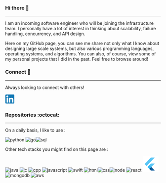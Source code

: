 ### Hi there 👋
-----

I am an incoming software engineer who will be joining the infrastructure team. I personally have a lot of interest in thinking about scalability, failure handling, concurrency, and API design.  

Here on my GitHub page, you can see me share not only what I know about designing large scale systems, but also various programming languages, operating systems, and algorithms. You can also, of course, view some of my personal projects that I did in the past. Feel free to browse around!  


### Connect 🔌
-----

Always looking to connect with others! 

<p><a href="https://www.linkedin.com/in/kunhwiko">
<img src="https://github.com/kunhwiko/homepage/blob/master/Images/linkedin.png?raw=true" alt="LinkedIn" width="30" height="30">
</a></p>


### Repositories :octocat:
-----

On a daily basis, I like to use :

<p align="left">
<img src="https://devicon.dev/devicon.git/icons/python/python-original.svg" alt="python" width="50" height="50"/> <img src="https://devicon.dev/devicon.git/icons/go/go-original.svg" alt="go" width="50" height="50"/><img src="https://devicon.dev/devicon.git/icons/mysql/mysql-original-wordmark.svg" alt="sql" width="50" height="50"/>
</p>



Other tech stacks you might find on this page are : 

<p align="left">
<img src="https://devicon.dev/devicon.git/icons/java/java-original.svg" alt="java" width="50" height="50"/> <img src="https://github.com/abranhe/programming-languages-logos/blob/master/src/c/c_48x48.png?raw=true" alt="c" width="50" height="50"/> <img src="https://github.com/abranhe/programming-languages-logos/blob/master/src/cpp/cpp_48x48.png?raw=true" alt="cpp" width="50" height="50"/> <img src="https://devicon.dev/devicon.git/icons/javascript/javascript-original.svg" alt="javascript" width="50" height="50"/> <img src="https://devicon.dev/devicon.git/icons/swift/swift-original.svg" alt="swift" width="50" height="50"/>
  <img src="https://devicon.dev/devicon.git/icons/html5/html5-original-wordmark.svg" alt="html" width="50" height="50"/><img src="https://devicon.dev/devicon.git/icons/css3/css3-original-wordmark.svg" alt="css" width="50" height="50"/><img src="https://devicon.dev/devicon.git/icons/nodejs/nodejs-original-wordmark.svg" alt="node" width="50" height="50"/> <img src="https://devicon.dev/devicon.git/icons/react/react-original-wordmark.svg" alt="react" width="50" height="50"/> <img src="https://github.com/kunhwiko/homepage/blob/master/Images/flutter.png?raw=true" alt="flutter" width="50" height="50"/> <img src="https://devicon.dev/devicon.git/icons/mongodb/mongodb-original-wordmark.svg" alt="mongodb" width="50" height="50""/> 
  <img src="https://devicon.dev/devicon.git/icons/amazonwebservices/amazonwebservices-original-wordmark.svg" alt="aws" width="50" height="50"/>
</p>











